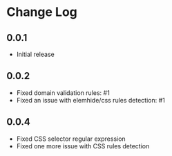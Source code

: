 # Change Log

## 0.0.1
- Initial release

## 0.0.2
- Fixed domain validation rules: #1
- Fixed an issue with elemhide/css rules detection: #1

## 0.0.4
- Fixed CSS selector regular expression
- Fixed one more issue with CSS rules detection
